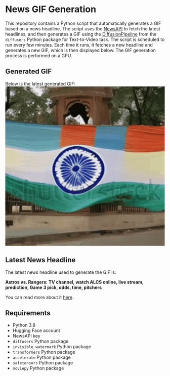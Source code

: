 # News GIF Generation
This repository contains a Python script that automatically generates a GIF based on a news headline. The script uses the [NewsAPI](https://newsapi.org/) to fetch the latest headlines, and then generates a GIF using the [DiffusionPipeline](https://github.com/huggingface/diffusers) from the `diffusers` Python package for Text-to-Video task.
The script is scheduled to run every few minutes. Each time it runs, it fetches a new headline and generates a new GIF, which is then displayed below. The GIF generation process is performed on a GPU.

## Generated GIF
Below is the latest generated GIF:
![Generated GIF](output.gif?raw=true&v=1697774972)

## Latest News Headline
The latest news headline used to generate the GIF is:

**Astros vs. Rangers: TV channel, watch ALCS online, live stream, prediction, Game 3 pick, odds, time, pitchers**

You can read more about it [here](https://www.cbssports.com/mlb/news/astros-vs-rangers-tv-channel-watch-alcs-online-live-stream-prediction-game-3-pick-odds-time-pitchers/).

## Requirements
- Python 3.8
- Hugging Face account
- NewsAPI key
- `diffusers` Python package
- `invisible_watermark` Python package
- `transformers` Python package
- `accelerate` Python package
- `safetensors` Python package
- `moviepy` Python package

